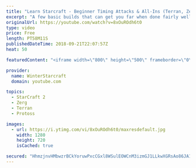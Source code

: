 ```yaml
---
title: "Learn Starcraft - Beginner Timing Attacks & All-Ins (Terran, Zerg & Protoss)"
excerpt: "A few basic builds that can get you far when done fairly well. Also important is how not to overextend and lose everything."
originalUrl: https://youtube.com/watch?v=8xOuROdh6t0
type: video
price: Free
length: PT58M11S
publishedDateTime: 2018-09-21T22:07:57Z
heat: 50

featuredContent: "<iframe width=\"800\" height=\"500\" frameborder=\"0\" src=\"https://www.youtube.com/embed/8xOuROdh6t0\" allow=\"accelerometer; autoplay; encrypted-media; gyroscope; picture-in-picture\" allowfullscreen></iframe>"

provider:
  name: WinterStarcraft
  domain: youtube.com

topics:
  - StarCraft 2
  - Zerg
  - Terran
  - Protoss

images:
  - url: https://i.ytimg.com/vi/8xOuROdh6t0/maxresdefault.jpg
    width: 1280
    height: 720
    isCached: true

secured: "HhmzjnvHMbwzrBCkYoruwPxcCGxl8WSulEOWCnM3izmGJ1LLkwXGRsAo86JA1ww1X6x47q1Md/c5PMeEuLRFgqo/JN0OkvNcY5J3B3zQpsRBIHxtfWHfp4Kodp47c5FRmhMAtnElEr77Bv6oUHyU/Y8U+GW9eVZlpnFPr2gbKFPBVqSqumNLokhZjP0OpP8dvOQby2D8xcqPmeo6U9+5w6OFGmWuQdruKDNMjLOaL1Orex8FKnKwTS/vR49Oxx0lkvIuWNKLcCHz3Fnk7J5XL/aHzUWE6EK8cGrkveBli0+9wcsjdGsOPiVJAR8LRGwkVOK0IVHTN6vFg0y7vTALT3darjZNAdygwIvAENvXPt38rcxaY1cHaQQ5wd8LLfZE89i5mvb/H5MfsDUvTw9K6nleWHJZSM4spmDeD9cbvb0=;+IcyxKmoY0a7gu4BuNQRxA=="
---
```


